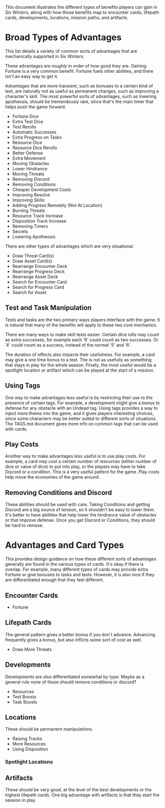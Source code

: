 This document illustrates the different types of benefits players can gain in _Six Winters_, along with how those benefits map to encounter cards, lifepath cards, developments, locations, mission paths, and artifacts.

# Broad Types of Advantages

This list details a variety of common sorts of advantages that are mechanically supported in _Six Winters_.

These advantages are *roughly* in order of how good they are. Gaining Fortune is a very common benefit. Fortune fuels other abilities, and there isn't an easy way to get it.

Advantages that are more transient, such as bonuses to a certain kind of test, are naturally not as useful as permanent changes, such as improving a character's skill. The most powerful sorts of advantages, such as lowering apotheosis, should be tremendously rare, since that's the main timer that helps push the game forward.

* Fortune Dice
* Extra Test Dice
* Test Rerolls
* Automatic Successes
* Extra Progress on Tasks
* Resource Dice
* Resource Dice Rerolls
* Better Defense
* Extra Movement
* Moving Obstacles
* Lower Hindrance
* Moving Threats
* Removing Discord
* Removing Conditions
* Cheaper Development Costs
* Improving Resolve
* Improving Skills
* Adding Progress Remotely (Not At Location)
* Burning Threats
* Resource Track Increase
* Disposition Track Increase
* Removing Timers
* Secrets
* Lowering Apotheosis

There are other types of advantages which are very situational.

* Draw Threat Card(s)
* Draw Asset Card(s)
* Rearrange Encounter Deck
* Rearrange Progress Deck
* Rearrange Asset Deck
* Search for Encounter Card
* Search for Progress Card
* Search for Asset

## Test and Task Manipulation

Tests and tasks are the two primary ways players interface with the game. It is natural that many of the benefits will apply to these two core mechanics.

There are many ways to make skill tests easier. Certain dice rolls may count as extra successes, for example each '6' could count as two successes. Or '4' could count as a success, instead of the normal '5' and '6'.

The duration of effects also impacts their usefulness. For example, a card may give a one time bonus to a test. The is not as usefully as something that stays in play for the whole season. Finally, the most useful would be a spotlight location or artifact which can be played at the start of a mission.

## Using Tags

One way to make advantages less useful is by restricting their use to the presence of certain tags. For example, a development might give a bonus to defense for any obstacle with an Undead tag. Using tags provides a way to inject more theme into the game, and it gives players interesting choices, since some characters may be better suited to different sorts of situations. The TAGS.md document gives more info on common tags that can be used with cards.

## Play Costs

Another way to make advantages less useful is to use play costs. For example, a card may cost a certain number of resources (either number of dice or value of dice) to put into play, or the players may have to take Discord or a condition. This is a very useful pattern for the game. Play costs help move the economies of the game around.

## Removing Conditions and Discord

These abilities should be used with care. Taking Conditions and getting Discord are a big source of tension, so it shouldn't be easy to lower them. It's better to have abilities that help lower the hindrance value of obstacles or that improve defense. Once you get Discord or Conditions, they should be hard to remove.

# Advantages and Card Types

This provides design guidance on how these different sorts of advantages generally are found in the various types of cards. It's okay if there is overlap. For example, many different types of cards may provide extra Fortune or give bonuses to tasks and tests. However, it is also nice if they are differentiated enough that they feel different.

## Encounter Cards

* Fortune

## Lifepath Cards

The general pattern gives a better bonus if you don't advance. Advancing frequently gives a bonus, but also inflicts some sort of cost as well.

* Draw More Threats

## Developments

Developments are also differentiated somewhat by type. Maybe as a general rule none of these should remove conditions or discord?

* Resources
* Test Boosts
* Task Boosts

## Locations

These should be permanent manipulations.

* Raising Tracks
* More Resources
* Using Disposition

### Spotlight Locations

## Artifacts

These should be very good, at the level of the best developments or the highest lifepath cards. One big advantage with artifacts is that they start the session in play.